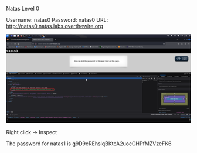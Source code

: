 
Natas Level 0

Username: natas0
Password: natas0
URL:      http://natas0.natas.labs.overthewire.org


![alt text](image.png)

Right click -> Inspect

The password for natas1 is g9D9cREhslqBKtcA2uocGHPfMZVzeFK6
